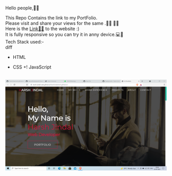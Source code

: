 Hello people,👋👋<br>

This Repo Contains the link to my PortFolio.<br>
Please visit and share your views for the same .👨‍🏫 👨‍🏫 <br>
Here is the <a href="https://harsh-jindal-web.github.io/HarshJindal.tech.github.io/">Link🔗🔗</a> to the website :)<br>
It is fully responsive so you can try it in anny device.💻📱<br>
Tech Stack used:-<br>
diff
- HTML
+ CSS
+! JavaScript

<br>
<a href="https://harsh-jindal-web.github.io/HarshJindal.tech.github.io/"><img src="https://github.com/Harsh-Jindal-web/HarshJindal.tech.github.io/blob/main/Preview.png" align="center"  ></a>
